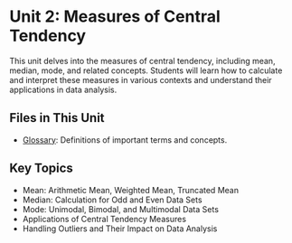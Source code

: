 # Unit 2: Measures of Central Tendency

This unit delves into the measures of central tendency, including mean, median, mode, and related concepts. Students will learn how to calculate and interpret these measures in various contexts and understand their applications in data analysis.

## Files in This Unit
- [Glossary](glossary.md): Definitions of important terms and concepts.

## Key Topics
- Mean: Arithmetic Mean, Weighted Mean, Truncated Mean
- Median: Calculation for Odd and Even Data Sets
- Mode: Unimodal, Bimodal, and Multimodal Data Sets
- Applications of Central Tendency Measures
- Handling Outliers and Their Impact on Data Analysis

